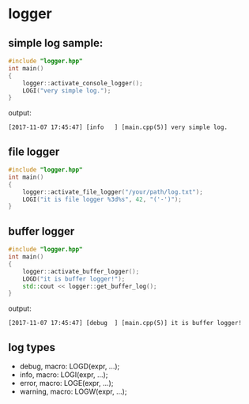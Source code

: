 # logger

## simple log sample:

```cpp
#include "logger.hpp"
int main()
{
    logger::activate_console_logger();
    LOGI("very simple log.");
}
```

output:

```
[2017-11-07 17:45:47] [info   ] [main.cpp(5)] very simple log.
```

## file logger

```cpp
#include "logger.hpp"
int main()
{
    logger::activate_file_logger("/your/path/log.txt");
    LOGI("it is file logger %3d%s", 42, "('-')");
}
```

## buffer logger

```cpp
#include "logger.hpp"
int main()
{
    logger::activate_buffer_logger();
    LOGD("it is buffer logger!");
    std::cout << logger::get_buffer_log();
}
```

output:

```
[2017-11-07 17:45:47] [debug  ] [main.cpp(5)] it is buffer logger!
```

## log types

- debug, macro: LOGD(expr, ...);
- info, macro: LOGI(expr, ...);
- error, macro: LOGE(expr, ...);
- warning, macro: LOGW(expr, ...);

